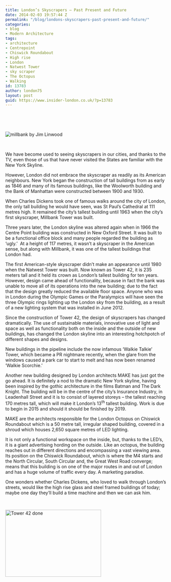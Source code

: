 ```yaml
---
title: London’s Skyscrapers – Past Present and Future
date: 2014-02-03 19:57:44 Z
permalink: "/blog/londons-skyscrapers-past-present-and-future/"
categories:
- blog
- Modern Architecture
tags:
- architecture
- Centrepoint
- Chiswick Roundabout
- High rise
- London
- Natwest Tower
- sky scraper
- The Octopus
- Walking
id: 13783
author: london75
layout: post
guid: https://www.insider-london.co.uk/?p=13783
---
```


&nbsp;

&nbsp;

![millbank by Jim Linwood](/wp-content/uploads/2014/02/millbank-by-Jim-Linwood-300x124.jpg)

&nbsp;

We have become used to seeing skyscrapers in our cities, and thanks to the TV, even those of us that have never visited the States are familiar with the New York Skyline.

However, London did not embrace the skyscraper as readily as its American <span class="GINGER_SOFTWARE_mark" id="09c5c078-eee9-4ac1-b6db-50c1ec71e2ef">neighbours</span>. New York began the construction of tall buildings from as early as 1846 and many of its famous buildings, like the Woolworth building and the Bank of Manhattan were constructed between 1900 and 1930.

When Charles Dickens took one of famous walks around the city of London, the only tall building he would have seen, was St Paul’s Cathedral at 111 <span class="GINGER_SOFTWARE_mark" id="ef786bcc-56de-44b9-bb0d-b48a5f1f92b8">metres</span> high. It remained the city’s tallest building until 1963 when the city’s first skyscraper, Millbank Tower was built.

Three years later, the London skyline was altered again when in 1966 the Centre Point building was constructed <span class="GINGER_SOFTWARE_mark" id="370aa306-6c18-4081-b8ba-d6705332e400">in</span> New Oxford Street. It was built to be a functional office block and many people regarded the building as ‘ugly.’  At a height of 117 <span class="GINGER_SOFTWARE_mark" id="232d4386-2538-4f4d-aaaa-43af1c407fa0">metres</span>, it wasn’t a skyscraper in the American sense, but along with Millbank, it was one of the tallest buildings that London had.

The first American-style skyscraper didn’t make an appearance until 1980 when the Natwest Tower was built. Now known as Tower 42, it is 235 meters tall and it held its crown as London’s tallest building for ten years. However, <span class="GINGER_SOFTWARE_mark" id="49761a6d-7419-4520-bb0d-a174687e264e">design</span> came ahead of functionality, because in fact the bank was unable to move all of its operations into the new building; due to the fact that the design greatly reduced the available floor space. Anyone who was in London during the Olympic Games or the Paralympics will have seen the three Olympic <span class="GINGER_SOFTWARE_mark" id="9961935c-8ad6-4c38-9951-8cd0f002fafb">rings lighting</span> up the London sky from the building, as a result of a new lighting system that was installed in June 2012.

Since the construction of Tower 42, the design of skyscrapers has changed dramatically. The use of sustainable materials, innovative use of light and space as well as functionality both on the inside and the outside of new buildings, has changed the London skyline into an interesting hotchpotch of different shapes and designs.

New buildings in the pipeline include the now infamous ‘Walkie Talkie’ Tower, which became a PR nightmare recently, when the glare from the windows caused a <span class="GINGER_SOFTWARE_mark" id="ba8e5b92-d329-43e7-a970-7df68ff1eb8d">park</span> car to start to melt and has now been renamed  ‘Walkie Scorchie.’

Another new building designed by London architects MAKE has just got the go ahead. It is definitely a nod to the dramatic New York skyline, having been inspired by the gothic architecture in the films Batman and The Dark Knight. The building will be in the <span class="GINGER_SOFTWARE_mark" id="f0babdee-1733-43f1-9fce-ffc69a874d54">centre</span> of the city’s Insurance Industry, in Leadenhall Street and it is to consist of layered storeys – the tallest reaching 170 <span class="GINGER_SOFTWARE_mark" id="b6191e95-e5b1-4de6-86c2-222cba647a2a">metres</span> tall, which will make it London’s 13<sup><span class="GINGER_SOFTWARE_mark" id="f780a6d6-af90-4546-ba02-4b5f542d75c0">th</span></sup> <span class="GINGER_SOFTWARE_mark" id="5dc7c4ae-6480-45c1-886f-b439c5f15d48">tallest</span> building. Work is due to begin in 2015 and should it should be finished by 2019.

MAKE are the architects responsible for the <span class="GINGER_SOFTWARE_mark" id="bf2f7d27-e528-416e-8fe8-adf224f75078">London Octopus</span> on Chiswick Roundabout which is a 50 <span class="GINGER_SOFTWARE_mark" id="9e98d60b-3ce4-4cde-87c8-1afee74a70cc">metre</span> tall, irregular shaped building, covered in a shroud which houses 2,650 square <span class="GINGER_SOFTWARE_mark" id="5fb61fab-4f2b-453c-81d7-749bc775a3ab">metres</span> of LED lighting.

It is not only a functional workspace on the inside, but, thanks to the LED’s, it is a giant advertising <span class="GINGER_SOFTWARE_mark" id="2fa12bb1-59ac-47d8-8b79-18363f86bd1c">hording</span> on the outside. Like an octopus, the building reaches out in different directions and encompassing a vast viewing area. Its position on the Chiswick Roundabout, which is where the M4 starts and the North Circular, South Circular and, the Great West Road converge; means that this building is on one of the major routes in and out of London and has a huge volume of traffic every day. A marketing paradise.

One wonders whether Charles Dickens, who loved to walk through London’s streets, would like the high rise glass and steel framed buildings of today; maybe one day they’ll build a time machine and then we can ask him.

&nbsp;

[<img class="alignnone size-medium wp-image-13786" alt="Tower 42  done" src="/wp-content/uploads/2014/02/Tower-42-done-300x210.jpg" width="300" height="210" />](/wp-content/uploads/2014/02/Tower-42-done.jpg)